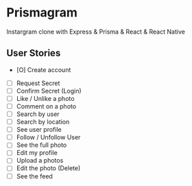 # Prismagram
Instargram clone with Express &amp; Prisma &amp; React &amp; React Native

## User Stories
- [O] Create account 
- [ ] Request Secret
- [ ] Confirm Secret (Login)
- [ ] Like / Unlike a photo
- [ ] Comment on a photo
- [ ] Search by user
- [ ] Search by location
- [ ] See user profile
- [ ] Follow / Unfollow User
- [ ] See the full photo
- [ ] Edit my profile
- [ ] Upload a photos
- [ ] Edit the photo (Delete)
- [ ] See the feed
